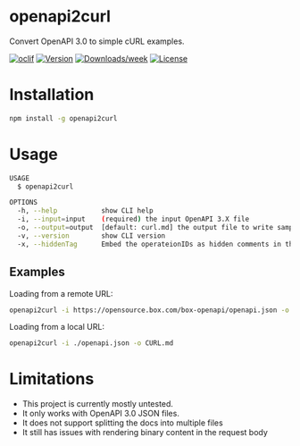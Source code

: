 openapi2curl
============

Convert OpenAPI 3.0 to simple cURL examples.

[![oclif](https://img.shields.io/badge/cli-oclif-brightgreen.svg)](https://oclif.io)
[![Version](https://img.shields.io/npm/v/openapi2curl.svg)](https://npmjs.org/package/openapi2curl)
[![Downloads/week](https://img.shields.io/npm/dw/openapi2curl.svg)](https://npmjs.org/package/openapi2curl)
[![License](https://img.shields.io/npm/l/openapi2curl.svg)](https://github.com/box-devrel/openapi2curl/blob/master/package.json)

# Installation

```bash
npm install -g openapi2curl
```

# Usage

```bash
USAGE
  $ openapi2curl

OPTIONS
  -h, --help           show CLI help
  -i, --input=input    (required) the input OpenAPI 3.X file
  -o, --output=output  [default: curl.md] the output file to write samples to
  -v, --version        show CLI version
  -x, --hiddenTag      Embed the operateionIDs as hidden comments in the markdown
```

## Examples

Loading from a remote URL:

```bash
openapi2curl -i https://opensource.box.com/box-openapi/openapi.json -o README.md
```

Loading from a local URL:

```bash
openapi2curl -i ./openapi.json -o CURL.md
```

# Limitations

* This project is currently mostly untested. 
* It only works with OpenAPI 3.0 JSON files.
* It does not support splitting the docs into multiple files
* It still has issues with rendering binary content in the request body
